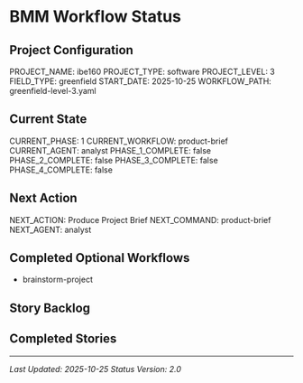 # BMM Workflow Status

## Project Configuration

PROJECT_NAME: ibe160
PROJECT_TYPE: software
PROJECT_LEVEL: 3
FIELD_TYPE: greenfield
START_DATE: 2025-10-25
WORKFLOW_PATH: greenfield-level-3.yaml

## Current State

CURRENT_PHASE: 1
CURRENT_WORKFLOW: product-brief
CURRENT_AGENT: analyst
PHASE_1_COMPLETE: false
PHASE_2_COMPLETE: false
PHASE_3_COMPLETE: false
PHASE_4_COMPLETE: false

## Next Action

NEXT_ACTION: Produce Project Brief
NEXT_COMMAND: product-brief
NEXT_AGENT: analyst

## Completed Optional Workflows

- brainstorm-project

## Story Backlog



## Completed Stories



---

_Last Updated: 2025-10-25_
_Status Version: 2.0_